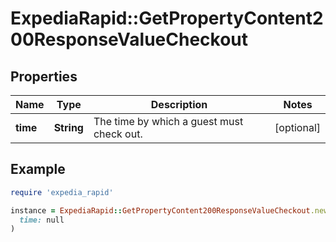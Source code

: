 # ExpediaRapid::GetPropertyContent200ResponseValueCheckout

## Properties

| Name | Type | Description | Notes |
| ---- | ---- | ----------- | ----- |
| **time** | **String** | The time by which a guest must check out. | [optional] |

## Example

```ruby
require 'expedia_rapid'

instance = ExpediaRapid::GetPropertyContent200ResponseValueCheckout.new(
  time: null
)
```

